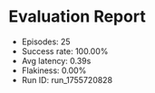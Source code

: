# Evaluation Report
- Episodes: 25
- Success rate: 100.00%
- Avg latency: 0.39s
- Flakiness: 0.00%
- Run ID: run_1755720828